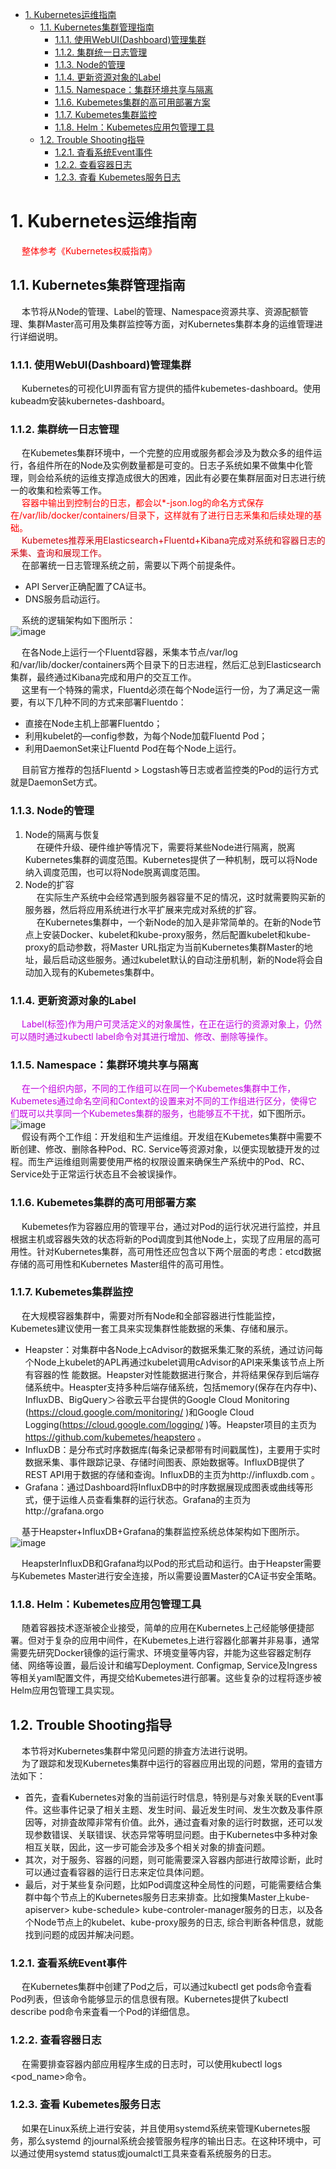 
<!-- TOC -->

- [1. Kubernetes运维指南](#1-kubernetes运维指南)
    - [1.1. Kubernetes集群管理指南](#11-kubernetes集群管理指南)
        - [1.1.1. 使用WebUI(Dashboard)管理集群](#111-使用webuidashboard管理集群)
        - [1.1.2. 集群统一日志管理](#112-集群统一日志管理)
        - [1.1.3. Node的管理](#113-node的管理)
        - [1.1.4. 更新资源对象的Label](#114-更新资源对象的label)
        - [1.1.5. Namespace：集群环境共享与隔离](#115-namespace集群环境共享与隔离)
        - [1.1.6. Kubemetes集群的高可用部署方案](#116-kubemetes集群的高可用部署方案)
        - [1.1.7. Kubemetes集群监控](#117-kubemetes集群监控)
        - [1.1.8. Helm：Kubemetes应用包管理工具](#118-helmkubemetes应用包管理工具)
    - [1.2. Trouble Shooting指导](#12-trouble-shooting指导)
        - [1.2.1. 査看系统Event事件](#121-査看系统event事件)
        - [1.2.2. 查看容器日志](#122-查看容器日志)
        - [1.2.3. 査看 Kubemetes服务日志](#123-査看-kubemetes服务日志)

<!-- /TOC -->

# 1. Kubernetes运维指南  
<!-- 
应该监控哪些Kubernetes健康指标？ 
https://mp.weixin.qq.com/s/9MRvBGDlEKKbUabhNsVIHQ
-->
&emsp; <font color = "red">整体参考《Kubernetes权威指南》</font>  

## 1.1. Kubernetes集群管理指南  
&emsp; 本节将从Node的管理、Label的管理、Namespace资源共享、资源配额管理、集群Master高可用及集群监控等方面，对Kubernetes集群本身的运维管理进行详细说明。  

### 1.1.1. 使用WebUI(Dashboard)管理集群  
<!-- 
kubernetes部署dashboard可视化插件
https://blog.csdn.net/networken/article/details/85607593?utm_medium=distribute.wap_relevant.none-task-blog-BlogCommendFromMachineLearnPai2-2.wap_blog_relevant_pic&depth_1-utm_source=distribute.wap_relevant.none-task-blog-BlogCommendFromMachineLearnPai2-2.wap_blog_relevant_pic
-->
&emsp; Kubernetes的可视化UI界面有官方提供的插件kubemetes-dashboard。使用kubeadm安装kubernetes-dashboard。  

### 1.1.2. 集群统一日志管理  
<!-- 
Kubernetes日志的6个最佳实践 
https://mp.weixin.qq.com/s/aPLE5N6Re-cUgTJR3MrICQ

kubernetes搭建EFK日志管理系统
https://mp.weixin.qq.com/s/sXl4KkoweCkSYL7k5G0ycQ
 kubernetes集群中部署EFK日志管理系统
https://mp.weixin.qq.com/s/oCOKYOgak3PjmHnFiAin7g

 2020年Kubernetes中7个最佳日志管理工具 
 https://mp.weixin.qq.com/s/hHOoXhq1Xcj5QD0D5XekhA  
-->

&emsp; 在Kubemetes集群环境中，一个完整的应用或服务都会涉及为数众多的组件运行，各组件所在的Node及实例数量都是可变的。日志子系统如果不做集中化管理，则会给系统的运维支撑造成很大的困难，因此有必要在集群层面对日志进行统一的收集和检索等工作。  
&emsp; <font color = "red">容器中输出到控制台的日志，都会以*-json.log的命名方式保存在/var/lib/docker/containers/目录下，这样就有了进行日志釆集和后续处理的基础。</font>  
&emsp; <font color = "cclime">Kubemetes推荐釆用Elasticsearch+Fluentd+Kibana完成对系统和容器日志的釆集、査询和展现工作。</font>  
&emsp; 在部署统一日志管理系统之前，需要以下两个前提条件。  

* API Server正确配置了CA证书。  
* DNS服务启动运行。  

&emsp; 系统的逻辑架构如下图所示：  
![image](https://gitee.com/wt1814/pic-host/raw/master/images/devops/k8s/k8s-4.png)  

&emsp; 在各Node上运行一个Fluentd容器，釆集本节点/var/log和/var/lib/docker/containers两个目录下的日志进程，然后汇总到Elasticsearch集群，最终通过Kibana完成和用户的交互工作。  
&emsp; 这里有一个特殊的需求，Fluentd必须在每个Node运行一份，为了满足这一需要，有以下几种不同的方式来部署Fluentdo：  

* 直接在Node主机上部署Fluentdo；  
* 利用kubelet的—config参数，为每个Node加载Fluentd Pod；  
* 利用DaemonSet来让Fluentd Pod在每个Node上运行。  

&emsp; 目前官方推荐的包括Fluentd > Logstash等日志或者监控类的Pod的运行方式就是DaemonSet方式。

### 1.1.3. Node的管理  
1. Node的隔离与恢复  
&emsp; 在硬件升级、硬件维护等情况下，需要将某些Node进行隔离，脱离Kubernetes集群的调度范围。Kubernetes提供了一种机制，既可以将Node纳入调度范围，也可以将Node脱离调度范围。  
2. Node的扩容  
&emsp; 在实际生产系统中会经常遇到服务器容量不足的情况，这时就需要购买新的服务器，然后将应用系统进行水平扩展来完成对系统的扩容。  
&emsp; 在Kubernetes集群中，一个新Node的加入是非常简单的。在新的Node节点上安装Docker、kubelet和kube-proxy服务，然后配置kubelet和kube-proxy的启动参数，将Master URL指定为当前Kubernetes集群Master的地址，最后启动这些服务。通过kubelet默认的自动注册机制，新的Node将会自动加入现有的Kubemetes集群中。    

### 1.1.4. 更新资源对象的Label  
&emsp; <font color = "clime">Label(标签)作为用户可灵活定义的对象属性，在正在运行的资源对象上，仍然可以随时通过kubectl label命令对其进行增加、修改、删除等操作。</font>  

### 1.1.5. Namespace：集群环境共享与隔离  
&emsp; <font color = "clime">在一个组织内部，不同的工作组可以在同一个Kubemetes集群中工作，Kubemetes通过命名空间和Context的设置来对不同的工作组进行区分，使得它们既可以共享同一个Kubemetes集群的服务，也能够互不干扰，</font>如下图所示。  
![image](https://gitee.com/wt1814/pic-host/raw/master/images/devops/k8s/k8s-2.png)  
&emsp; 假设有两个工作组：开发组和生产运维组。开发组在Kubemetes集群中需要不断创建、修改、删除各种Pod、RC. Service等资源对象，以便实现敏捷开发的过程。而生产运维组则需要使用严格的权限设置来确保生产系统中的Pod、RC、Service处于正常运行状态且不会被误操作。  

### 1.1.6. Kubemetes集群的高可用部署方案  
<!-- 
 Kubernetes 高可用方案 
 https://mp.weixin.qq.com/s/yUynU3hagPxuyPtP9N2jxA
-->

&emsp; Kubemetes作为容器应用的管理平台，通过对Pod的运行状况进行监控，并且根据主机或容器失效的状态将新的Pod调度到其他Node上，实现了应用层的高可用性。针对Kubernetes集群，高可用性还应包含以下两个层面的考虑：etcd数据存储的高可用性和Kubernetes Master组件的高可用性。  

### 1.1.7. Kubemetes集群监控  
<!-- 
 10个常用监控Kubernetes性能的Prometheus Operator指标 
 https://mp.weixin.qq.com/s/idQgb0GC2yhaVYwgGj5gcA
-->

&emsp; 在大规模容器集群中，需要对所有Node和全部容器进行性能监控，Kubemetes建议使用一套工具来实现集群性能数据的釆集、存储和展示。  

* Heapster：对集群中各Node上cAdvisor的数据釆集汇聚的系统，通过访问每个Node上kubelet的APL再通过kubelet调用cAdvisor的API来釆集该节点上所有容器的性 能数据。Heapster对性能数据进行聚合，并将结果保存到后端存储系统中。Heaspter支持多种后端存储系统，包括memory(保存在内存中)、InfluxDB、BigQuery＞谷歌云平台提供的Google Cloud Monitoring (https://cloud.google.com/monitoring/ )和Google Cloud Logging(https://cloud.google.com/logging/ )等。Heapster项目的主页为 https://github.com/kubemetes/heapstero 。  
* InfluxDB：是分布式时序数据库(每条记录都带有时间戳属性)，主要用于实时数据釆集、事件跟踪记录、存储时间图表、原始数据等。InfluxDB提供了REST API用于数据的存储和查询。InfluxDB的主页为http://influxdb.com 。
* Grafana：通过Dashboard将InfluxDB中的时序数据展现成图表或曲线等形式，便于运维人员查看集群的运行状态。Grafana的主页为http://grafana.orgo  

&emsp; 基于Heapster+InfluxDB+Grafana的集群监控系统总体架构如下图所示。  
![image](https://gitee.com/wt1814/pic-host/raw/master/images/devops/k8s/k8s-3.png)  

&emsp; HeapsterInfluxDB和Grafana均以Pod的形式启动和运行。由于Heapster需要与Kubemetes Master进行安全连接，所以需要设置Master的CA证书安全策略。  

### 1.1.8. Helm：Kubemetes应用包管理工具
&emsp; 随着容器技术逐渐被企业接受，简单的应用在Kubernetes上己经能够便捷部署。但对于复杂的应用中间件，在Kubemetes上进行容器化部署并非易事，通常需要先研究Docker镜像的运行需求、环境变量等内容，并能为这些容器定制存储、网络等设置，最后设计和编写Deployment. Configmap, Service及Ingress等相关yaml配置文件，再提交给Kubemetes进行部署。这些复杂的过程将逐步被Helm应用包管理工具实现。  

## 1.2. Trouble Shooting指导  

<!-- 
Kubernetes 问题定位技巧：容器内抓包
https://mp.weixin.qq.com/s/JlC8yCj-WOOCNOPo3V4_sQ

-->

&emsp; 本节将对Kubernetes集群中常见问题的排査方法进行说明。  
&emsp; 为了跟踪和发现Kubernetes集群中运行的容器应用出现的问题，常用的査错方法如下：  

* 首先，査看Kubernetes对象的当前运行时信息，特别是与对象关联的Event事件。这些事件记录了相关主题、发生时间、最近发生时间、发生次数及事件原因等，对排査故障非常有价值。此外，通过査看对象的运行时数据，还可以发现参数错误、关联错误、状态异常等明显问题。由于Kubernetes中多种对象相互关联，因此，这一步可能会涉及多个相关对象的排査问题。
* 其次，对于服务、容器的问题，则可能需要深入容器内部进行故障诊断，此时可以通过査看容器的运行日志来定位具体问题。  
* 最后，对于某些复杂问题，比如Pod调度这种全局性的问题，可能需要结合集群中每个节点上的Kubernetes服务日志来排查。比如搜集Master上kube-apiserver> kube-schedule> kube-controler-manager服务的日志，以及各个Node节点上的kubelet、kube-proxy服务的日志, 综合判断各种信息，就能找到问题的成因并解决问题。  

### 1.2.1. 査看系统Event事件  
&emsp; 在Kubernetes集群中创建了Pod之后，可以通过kubectl get pods命令査看Pod列表，但该命令能够显示的信息很有限。Kubernetes提供了kubectl describe pod命令来査看一个Pod的详细信息。  

### 1.2.2. 查看容器日志  
&emsp; 在需要排查容器内部应用程序生成的日志时，可以使用kubectl logs \<pod_name>命令。

### 1.2.3. 査看 Kubemetes服务日志  
&emsp; 如果在Linux系统上进行安装，并且使用systemd系统来管理Kubernetes服务，那么systemd 的journal系统会接管服务程序的输出日志。在这种环境中，可以通过使用systemd status或joumalctl工具来查看系统服务的日志。  
